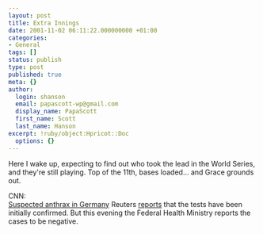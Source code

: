 ```yaml
---
layout: post
title: Extra Innings
date: 2001-11-02 06:11:22.000000000 +01:00
categories:
- General
tags: []
status: publish
type: post
published: true
meta: {}
author:
  login: shanson
  email: papascott-wp@gmail.com
  display_name: PapaScott
  first_name: Scott
  last_name: Hanson
excerpt: !ruby/object:Hpricot::Doc
  options: {}
---
```

<p>Here I wake up, expecting to find out who took the lead in the World Series, and they're still playing. Top of the 11th, bases loaded... and Grace grounds out.</p>
<p>CNN: <a href="http://europe.cnn.com/2001/WORLD/europe/11/02/germany.anthrax/index.html"><br />
Suspected anthrax in Germany</a> Reuters <a href="http://de.news.yahoo.com/011102/71/2a0yh.html">reports</a> that the tests have been initially confirmed. But this evening the Federal Health Ministry reports the cases to be negative.</p>
